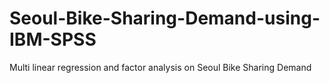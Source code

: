 # Seoul-Bike-Sharing-Demand-using-IBM-SPSS
Multi linear regression and factor analysis on Seoul Bike Sharing Demand
